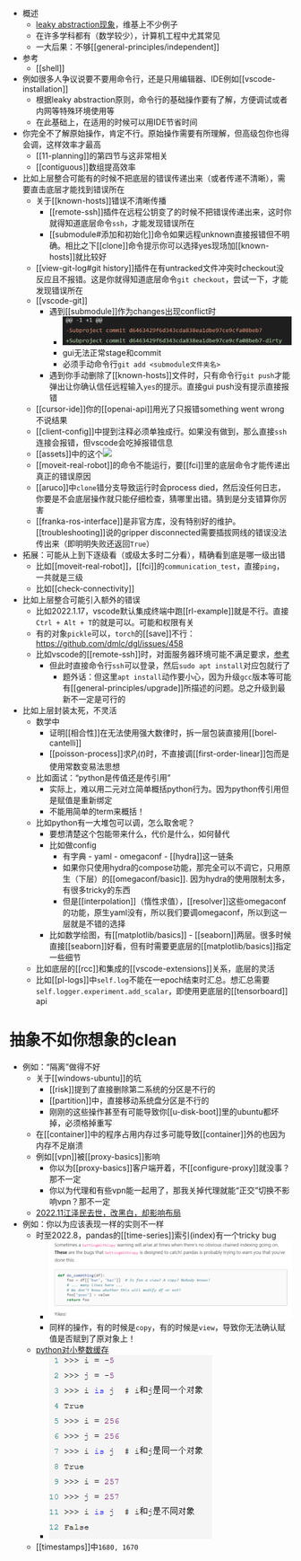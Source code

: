 - 概述
  - [leaky abstraction现象](https://en.wikipedia.org/wiki/Leaky_abstraction)，维基上不少例子
  - 在许多学科都有（数学较少），计算机工程中尤其常见
  - 一大后果：不够[[general-principles/independent]]
- 参考
  - [[shell]]
- 例如很多人争议说要不要用命令行，还是只用编辑器、IDE例如[[vscode-installation]]
  - 根据leaky abstraction原则，命令行的基础操作要有了解，方便调试或者内网等特殊环境使用等
  - 在此基础上，在适用的时候可以用IDE节省时间
- 你完全不了解原始操作，肯定不行。原始操作需要有所理解，但高级包你也得会调，这样效率才最高
  - [[11-planning]]的第四节与这非常相关
  - [[contiguous]]数组提高效率
- 比如上层整合可能有的时候不把底层的错误传递出来（或者传递不清晰），需要直击底层才能找到错误所在
  - 关于[[known-hosts]]错误不清晰传播
    - [[remote-ssh]]插件在远程公钥变了的时候不把错误传递出来，这时你就得知道底层命令`ssh`，才能发现错误所在
    - [[submodule#添加和初始化]]命令如果远程unknown直接报错但不明确。相比之下[[clone]]命令提示你可以选择yes现场加[[known-hosts]]就比较好
  - [[view-git-log#git history]]插件在有untracked文件冲突时checkout没反应且不报错。这是你就得知道底层命令`git checkout`，尝试一下，才能发现错误所在
  - [[vscode-git]]
    - 遇到[[submodule]]作为changes出现conflict时
      - ![](submodule-changes-conflict.png)
      - gui无法正常stage和commit
      - 必须手动命令行`git add <submodule文件夹名>`
    - 遇到你手动删除了[[known-hosts]]文件时，只有命令行`git push`才能弹出让你确认信任远程输入`yes`的提示。直接gui push没有提示直接报错
  - [[cursor-ide]]你的[[openai-api]]用光了只报错something went wrong不说结果
  - [[client-config]]中提到注释必须单独成行。如果没有做到，那么直接`ssh`连接会报错，但vscode会吃掉报错信息
  - [[assets]]中的这个![](assets.png)
  - [[moveit-real-robot]]的命令不能运行，要[[fci]]里的底层命令才能传递出真正的错误原因
  - [[aruco]]中`clone`错分支导致运行时会process died，然后没任何日志，你要是不会底层操作就只能仔细检查，猜哪里出错。猜到是分支错算你厉害
  - [[franka-ros-interface]]是非官方库，没有特别好的维护。[[troubleshooting]]说的gripper disconnected需要插拔网线的错误没法传出来（即明明失败还返回`True`）
- 拓展：可能从上到下逐级看（或级太多时二分看），精确看到底是哪一级出错
  - 比如[[moveit-real-robot]]，[[fci]]的`communication_test`，直接`ping`，一共就是三级
  - 比如[[check-connectivity]]
- 比如上层整合可能引入额外的错误
  - 比如2022.1.17，vscode默认集成终端中跑[[rl-example]]就是不行。直接`Ctrl + Alt + T`的就是可以。可能和权限有关
  - 有的对象`pickle`可以，`torch`的[[save]]不行：https://github.com/dmlc/dgl/issues/458
  - 比如vscode的[[remote-ssh]]时，对面服务器环境可能不满足要求，[参考](https://code.visualstudio.com/docs/remote/linux#_remote-host-container-wsl-linux-prerequisites)
    - 但此时直接命令行`ssh`可以登录，然后`sudo apt install`对应包就行了
      - 题外话：但这里`apt install`动作要小心，因为升级`gcc`版本等可能有[[general-principles/upgrade]]所描述的问题。总之升级到最新不一定是可行的
- 比如上层封装太死，不灵活
  - 数学中
    - 证明[[相合性]]在无法使用强大数律时，拆一层包装直接用[[borel-cantelli]]
    - [[poisson-process]]求$P_i(t)$时，不直接调[[first-order-linear]]包而是使用常数变易法思想
  - 比如面试：“python是传值还是传引用”
    - 实际上，难以用二元对立简单概括python行为。因为python传引用但是赋值是重新绑定
    - 不能用简单的term来概括！
  - 比如python有一大堆包可以调，怎么取舍呢？
    - 要想清楚这个包能带来什么，代价是什么，如何替代
    - 比如做config
      - 有字典 - yaml - omegaconf - [[hydra]]这一链条
      - 如果你只使用hydra的compose功能，那完全可以不调它，只用原生（下层）的[[omegaconf/basic]]. 因为hydra的使用限制太多，有很多tricky的东西
      - 但是[[interpolation]]（惰性求值），[[resolver]]这些omegaconf的功能，原生yaml没有，所以我们要调omegaconf，所以到这一层就是不错的选择
    - 比如数学绘图，有[[matplotlib/basics]] - [[seaborn]]两层。很多时候直接[[seaborn]]好看，但有时需要更底层的[[matplotlib/basics]]指定一些细节
  - 比如底层的[[rcc]]和集成的[[vscode-extensions]]关系，底层的灵活
  - 比如[[pl-logs]]中`self.log`不能在一epoch结束时汇总。想汇总需要`self.logger.experiment.add_scalar`，即使用更底层的[[tensorboard]] api
# 抽象不如你想象的clean
- 例如：“隔离”做得不好
  - 关于[[windows-ubuntu]]的坑
    - [[risk]]提到了直接删除第二系统的分区是不行的
    - [[partition]]中，直接移动系统盘分区是不行的
    - 刚刚的这些操作甚至有可能导致你[[u-disk-boot]]里的ubuntu都坏掉，必须格掉重写
  - 在[[container]]中的程序占用内存过多可能导致[[container]]外的也因为内存不足崩溃
  - 例如[[vpn]]被[[proxy-basics]]影响
    - 你以为[[proxy-basics]]客户端开着，不[[configure-proxy]]就没事？那不一定
    - 你以为代理和有些vpn能一起用了，那我关掉代理就能“正交”切换不影响vpn？那不一定
  - [2022.11江泽民去世，改黑白，却影响布局](https://zhuanlan.zhihu.com/p/588576333)
- 例如：你以为应该表现一样的实则不一样
  - 时至2022.8，pandas的[[time-series]]索引(index)有一个tricky bug
    - ![](pandas-tricky.png)
    - 同样的操作，有的时候是`copy`，有的时候是`view`，导致你无法确认赋值是否赋到了原对象上！
  - [python对小整数缓存](https://www.cnblogs.com/luoheng23/p/11023848.html#:~:text=%E5%B0%8F%E6%95%B4%E6%95%B0%E5%AF%B9%E8%B1%A1%E6%B1%A0,%E4%B8%BA%E4%BA%86%E5%BA%94%E5%AF%B9%E5%B0%8F%E6%95%B4%E6%95%B0%E7%9A%84%E9%A2%91%E7%B9%81%E4%BD%BF%E7%94%A8%EF%BC%8Cpython%E4%BD%BF%E7%94%A8%E5%AF%B9%E5%B0%8F%E6%95%B4%E6%95%B0%E8%BF%9B%E8%A1%8C%E4%BA%86%E7%BC%93%E5%AD%98%EF%BC%8C%E9%BB%98%E8%AE%A4%E8%8C%83%E5%9B%B4%E4%B8%BA%20%5B-5%2C256%5D%EF%BC%8C%E5%9C%A8%E8%BF%99%E4%B8%AA%E8%8C%83%E5%9B%B4%E5%86%85%E7%9A%84%E6%89%80%E6%9C%89%E6%95%B4%E6%95%B0%E8%A2%ABpython%E5%AE%8C%E5%85%A8%E5%9C%B0%E7%BC%93%E5%AD%98%EF%BC%8C%E5%BD%93%E6%9C%89%E5%8F%98%E9%87%8F%E4%BD%BF%E7%94%A8%E8%BF%99%E4%BA%9B%E5%B0%8F%E6%95%B4%E6%95%B0%E6%97%B6%EF%BC%8C%E5%A2%9E%E5%8A%A0%E5%AF%B9%E5%BA%94%E5%B0%8F%E6%95%B4%E6%95%B0%E5%AF%B9%E8%B1%A1%E7%9A%84%E5%BC%95%E7%94%A8%E5%8D%B3%E5%8F%AF%E3%80%82)
    - ![](python-tricky.png)
  - [[timestamps]]中`1680, 1670`